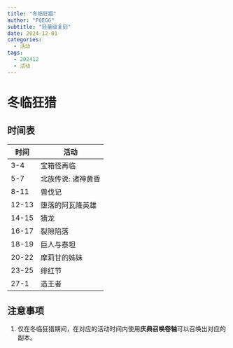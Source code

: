 ```yaml
---
title: "冬临狂猎"
author: "FQEGG"
subtitle: "轻量级复刻"
date: 2024-12-01
categories:
  - 活动
tags:
  - 202412
  - 活动
---
```


# 冬临狂猎

## 时间表

|  时间  |  活动  |
|----|----|
|  3-4  |  宝箱怪再临  |
|  5-7  |  北族传说: 诸神黄昏  |
|  8-11  |  兽伐记  |
|  12-13  |  堕落的阿瓦隆英雄  |
|  14-15  |  猎龙  |
|  16-17  |  裂隙陷落  |
|  18-19  |  巨人与泰坦  |
|  20-22  |  摩莉甘的姊妹  |
|  23-25  |  绯红节  |
|  27-1  |  造王者  |

## 注意事项

1. 仅在冬临狂猎期间，在对应的活动时间内使用**庆典召唤卷轴**可以召唤出对应的副本。
